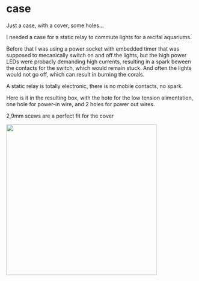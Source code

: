 # case
Just a case, with a cover, some holes...

I needed a case for a static relay to commute lights for a recifal aquariums.

Before that I was using a power socket with embedded timer that was supposed to mecanically switch on and off the lights,
but the high power LEDs were probacly demanding high currents, resulting in a spark beween the contacts for the switch, 
which would remain stuck. And often the lights would not go off, which can result in burning the corals.

A static relay is totally electronic, there is no mobile contacts, no spark.

Here is it in the resulting box, with the hote for the low tension alimentation, one hole for power-in wire, and 2 holes 
for power out wires.

2,9mm scews are a perfect fit for the cover

<img src="http://adgjm.eu/img/github/case-1024.jpg" width="400px"/>
